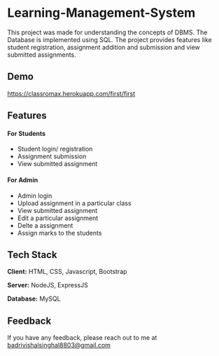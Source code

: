
# Learning-Management-System

This project was made for understanding the concepts of DBMS. The Database is implemented using SQL. The project provides features like student registration, assignment addition and submission and view submitted assignments.


## Demo

https://classromax.herokuapp.com/first/first


## Features
#### For Students
- Student login/ registration
- Assignment submission
- View submitted assignment

#### For Admin
- Admin login
- Upload assignment in a particular class
- View submitted assignment
- Edit a particular assignment
- Delte a assignment
- Assign marks to the students 



## Tech Stack

**Client:** HTML, CSS, Javascript, Bootstrap

**Server:** NodeJS, ExpressJS

**Database:** MySQL


## Feedback

If you have any feedback, please reach out to me at badrivishalsinghal8803@gmail.com

